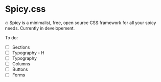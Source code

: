 # Spicy.css

🔥 Spicy is a minimalist, free, open source CSS framework for all your spicy needs.
Currently in developement. 

To do:
- [ ] Sections
- [ ] Typography - H
- [ ] Typography
- [ ] Columns
- [ ] Buttons
- [ ] Forms
